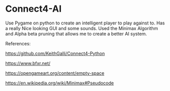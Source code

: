 # Connect4-AI
Use Pygame on python to create an intelligent player to play against to.
Has a really Nice looking GUI and some sounds.
Used the Minimax Algorithm and Alpha beta pruning that allows me to create a better AI system.

References:

https://github.com/KeithGalli/Connect4-Python


https://www.bfxr.net/


https://opengameart.org/content/empty-space


https://en.wikipedia.org/wiki/Minimax#Pseudocode
